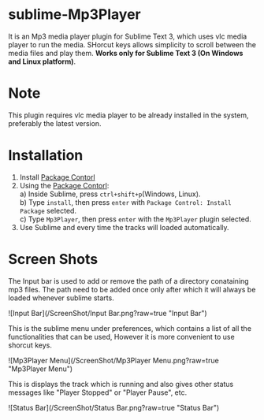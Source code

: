 # sublime-Mp3Player
It is an Mp3 media player plugin for Sublime Text 3, which uses vlc media player to run the media. SHorcut keys allows simplicity to scroll between the media files and play them. **Works only for Sublime Text 3 (On Windows and Linux platform)**.

# Note
This plugin requires vlc media player to be already installed in the system, preferably the latest version.

# Installation
1. Install [Package Contorl](https://packagecontrol.io/installation)
2. Using the [Package Contorl](https://packagecontrol.io/docs/usage):  
   a)  Inside Sublime, press ``ctrl+shift+p``(Windows, Linux).  
   b)  Type ``install``, then press ``enter`` with ``Package Control: Install Package`` selected.  
   c)  Type ``Mp3Player``, then press ``enter`` with the ``Mp3Player`` plugin selected.
3. Use Sublime and every time the tracks will loaded automatically.

# Screen Shots
The Input bar is used to add or remove the path of a directory conataining mp3 files. The path need to be added once only after which it will always be loaded whenever sublime starts.

![Input Bar](/ScreenShot/Input Bar.png?raw=true "Input Bar")

This is the sublime menu under preferences, which contains a list of all the functionalities that can be used, However it is more convenient to use shorcut keys.

![Mp3Player Menu](/ScreenShot/Mp3Player Menu.png?raw=true "Mp3Player Menu")

This is displays the track which is running and also gives other status messages like "Player Stopped" or "Player Pause", etc.

![Status Bar](/ScreenShot/Status Bar.png?raw=true "Status Bar")
